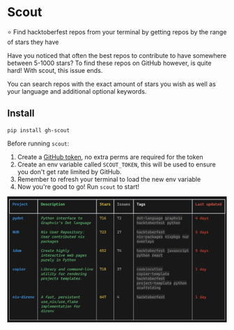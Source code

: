 # Scout

⭐ Find hacktoberfest repos from your terminal by getting repos by the range of stars they have  

Have you noticed that often the best repos to contribute to have somewhere between 5-1000 stars? To find these repos on GitHub however, is quite hard! With scout, this issue ends.  

You can search repos with the exact amount of stars you wish as well as your language and additional optional keywords.

## Install

```
pip install gh-scout
```

Before running `scout`:
1. Create a [GitHub token](https://docs.github.com/en/authentication/keeping-your-account-and-data-secure/creating-a-personal-access-token), no extra perms are required for the token
2. Create an env variable called `SCOUT_TOKEN`, this will be used to ensure you don't get rate limited by GitHub.
3. Remember to refresh your terminal to load the new env variable
4. Now you're good to go! Run `scout` to start!

![Example](./example.png)
